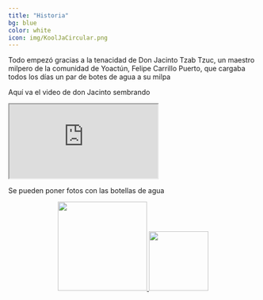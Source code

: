 ```yaml
---
title: "Historia"
bg: blue
color: white
icon: img/KoolJaCircular.png
---
```


Todo empezó gracias a la tenacidad de Don Jacinto Tzab Tzuc, un maestro milpero de la comunidad de Yoactún, Felipe Carrillo Puerto, que cargaba todos los días un par de botes de agua a su milpa

Aquí va el video de don Jacinto sembrando
<div class="icontain">
  <iframe src="https://www.youtube.com/embed/jC94S9MTl1Y" allow="accelerometer; autoplay" allowfullscreen></iframe>
</div>

Se pueden poner fotos con las botellas de agua

<div style="text-align: center">

<a href="//www.irrimexico.org">
   <img class="img-sponsor" alt="" src="{{ site.baseurl }}/img/DonJasAgua.jpeg" style="height: 180px;">
</a>

<a href="//www.elhombresobrelatierra.org">
   <img class="img-sponsor" alt="" src="{{ site.baseurl }}/img/2.png" style="height: 120px;">
</a>

</div>

